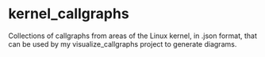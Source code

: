 # kernel_callgraphs
Collections of callgraphs from areas of the Linux kernel, in .json format, that can be used by my visualize_callgraphs project to generate diagrams.
